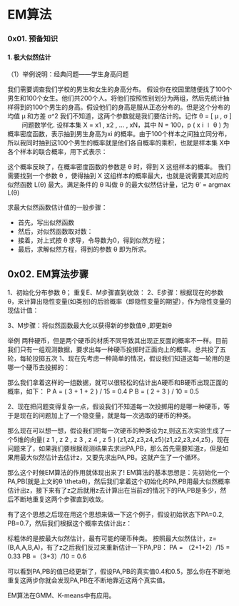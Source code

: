 # EM算法

### 0x01. 预备知识

#### 1. 极大似然估计

（1）举例说明：经典问题——学生身高问题

我们需要调查我们学校的男生和女生的身高分布。 假设你在校园里随便找了100个男生和100个女生。他们共200个人。将他们按照性别划分为两组，然后先统计抽样得到的100个男生的身高。假设他们的身高是服从正态分布的。但是这个分布的均值 μ  和方差 σ^2 我们不知道，这两个参数就是我们要估计的。记作 θ = [ μ , σ ]
  
问题数学化. 设样本集 X = x1 , x2 , … , xN，其中 N = 100，p ( x i ∣ θ ) 为概率密度函数，表示抽到男生身高为xi 的概率。由于100个样本之间独立同分布，所以我同时抽到这100个男生的概率就是他们各自概率的乘积，也就是样本集 X中各个样本的联合概率，用下式表示：



这个概率反映了，在概率密度函数的参数是 θ 时，得到 X 这组样本的概率。 我们需要找到一个参数 θ ，使得抽到 X 这组样本的概率最大，也就是说需要其对应的似然函数 L(θ) 最大。满足条件的 θ 叫做 θ 的最大似然估计量，记为 θ′ = argmax L(θ)

求最大似然函数估计值的一般步骤：

- 首先，写出似然函数
- 然后，对似然函数取对数：
- 接着，对上式按 θ 求导，令导数为0，得到似然方程；
- 最后，求解似然方程，得到的参数 θ 即为所求。



## 0x02. EM算法步骤

1、初始化分布参数 θ； 重复E、M步骤直到收敛：
2、E步骤：根据现在的参数θ，来计算出隐性变量(如类别)的后验概率（即隐性变量的期望），作为隐性变量的现估计值：

3、M步骤：将似然函数最大化以获得新的参数值θ ,即更新θ 

举例
两种硬币，但是两个硬币的材质不同导致其出现正反面的概率不一样。目前我们只有一组观测数据，要求出每一种硬币投掷时正面向上的概率。总共投了五轮，每轮投掷五次
1、现在先考虑一种简单的情况，假设我们知道这每一轮用的是哪一个硬币去投掷的：

那么我们拿着这样的一组数据，就可以很轻松的估计出A硬币和B硬币出现正面的概率，如下：
P A = ( 3 + 1 + 2 ) / 15 = 0.4 P B = ( 2 + 3 ) / 10 = 0.5

2、现在把问题变得复杂一点，假设我们不知道每一次投掷用的是哪一种硬币，等于是现在的问题加上了一个隐变量，就是每一次选取的硬币的种类。

那么现在可以想一想，假设我们把每一次硬币的种类设为z,则这五次实验生成了一个5维的向量( z 1 , z 2 , z 3 , z 4 , z 5 ) (z1,z2,z3,z4,z5)(z1,z2,z3,z4,z5)，现在问题来了，如果我们要根据观测结果去求出PA,PB，那么首先需要知道z，但是如果用最大似然估计去估计z，又要先求出PA,PB。这就产生了一个循环。

那么这个时候EM算法的作用就体现出来了! EM算法的基本思想是：先初始化一个PA,PB(就是上文的θ \thetaθ)，然后我们拿着这个初始化的PA,PB用最大似然概率估计出z，接下来有了z之后就用z去计算出在当前z的情况下的PA,PB是多少，然后不断地重复这两个步骤直到收敛。

有了这个思想之后现在用这个思想来做一下这个例子，假设初始状态下PA=0.2, PB=0.7，然后我们根据这个概率去估计出z：

标粗体的是按最大似然估计，最有可能的硬币种类。
按照最大似然估计，z=(B,A,A,B,A)，有了z之后我们反过来重新估计一下PA,PB：
PA = （2+1+2）/15 = 0.33
PB =（3+3）/10 = 0.6

可以看到PA,PB的值已经更新了，假设PA,PB的真实值0.4和0.5，那么你在不断地重复这两步你就会发现PA,PB在不断地靠近这两个真实值。


EM算法在GMM、K-means中有应用。